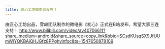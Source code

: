 ```yaml
---
title: 匠心工坊微电影发布！
---
```

由匠心工坊出品，雪岭团队制作的微电影《初心》正式在B站发布，希望大家三连支持！
http://www.bilibili.com/video/av40706611?share_medium=android&share_source=copy_link&bbid=SCsdKUsqSX9JfUUmWiYQKBAiQHJGfz8PPghvinfoc&ts=1547650878109
